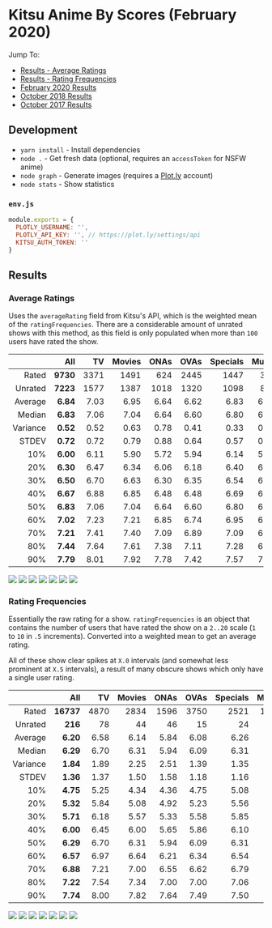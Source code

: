# Kitsu Anime By Scores (February 2020)

Jump To:
- [Results - Average Ratings](#average-ratings)
- [Results - Rating Frequencies](#rating-frequencies)
- [February 2020 Results](https://github.com/wopian/kitsu-anime-by-scores/tree/master/2020/February/README.md)
- [October 2018 Results](https://github.com/wopian/kitsu-anime-by-scores/tree/master/2018/README.md)
- [October 2017 Results](https://github.com/wopian/kitsu-anime-by-scores/tree/master/2017/README.md)

## Development

- `yarn install` - Install dependencies
- `node .` - Get fresh data (optional, requires an `accessToken` for NSFW anime)
- `node graph` - Generate images (requires a [Plot.ly](https://plot.ly) account)
- `node stats` - Show statistics

### `env.js`

```js
module.exports = {
  PLOTLY_USERNAME: '',
  PLOTLY_API_KEY: '', // https://plot.ly/settings/api
  KITSU_AUTH_TOKEN: ''
}
```

## Results

### Average Ratings

Uses the `averageRating` field from Kitsu's API, which is the
weighted mean of the `ratingFrequencies`. There are a considerable
amount of unrated shows with this method, as this field is only
populated when more than `100` users have rated the show.

|          |      All |   TV | Movies | ONAs | OVAs | Specials | Music |
| -------: | -------: | ---: | -----: | ---: | ---: | -------: | ----: |
|    Rated | **9730** | 3371 |   1491 |  624 | 2445 |     1447 |   352 |
|  Unrated | **7223** | 1577 |   1387 | 1018 | 1320 |     1098 |   823 |
|  Average | **6.84** | 7.03 |   6.95 | 6.64 | 6.62 |     6.83 |  6.49 |
|   Median | **6.83** | 7.06 |   7.04 | 6.64 | 6.60 |     6.80 |  6.49 |
| Variance | **0.52** | 0.52 |   0.63 | 0.78 | 0.41 |     0.33 |  0.31 |
|    STDEV | **0.72** | 0.72 |   0.79 | 0.88 | 0.64 |     0.57 |  0.55 |
|      10% | **6.00** | 6.11 |   5.90 | 5.72 | 5.94 |     6.14 |  5.84 |
|      20% | **6.30** | 6.47 |   6.34 | 6.06 | 6.18 |     6.40 |  6.12 |
|      30% | **6.50** | 6.70 |   6.63 | 6.30 | 6.35 |     6.54 |  6.25 |
|      40% | **6.67** | 6.88 |   6.85 | 6.48 | 6.48 |     6.69 |  6.38 |
|      50% | **6.83** | 7.06 |   7.04 | 6.64 | 6.60 |     6.80 |  6.49 |
|      60% | **7.02** | 7.23 |   7.21 | 6.85 | 6.74 |     6.95 |  6.59 |
|      70% | **7.21** | 7.41 |   7.40 | 7.09 | 6.89 |     7.09 |  6.73 |
|      80% | **7.44** | 7.64 |   7.61 | 7.38 | 7.11 |     7.28 |  6.89 |
|      90% | **7.79** | 8.01 |   7.92 | 7.78 | 7.42 |     7.57 |  7.19 |

![](images/Average.png)
![](images/Average_TV.png)
![](images/Average_Movies.png)
![](images/Average_ONAs.png)
![](images/Average_OVAs.png)
![](images/Average_Specials.png)
![](images/Average_Music.png)

### Rating Frequencies

Essentially the raw rating for a show. `ratingFrequencies` is an
object that contains the number of users that have rated the show
on a `2..20` scale (`1` to `10` in `.5` increments). Converted into
a weighted mean to get an average rating.

All of these show clear spikes at `X.0` intervals (and somewhat less
prominent at `X.5` intervals), a result of many obscure shows which
only have a single user rating.

|          |       All |   TV | Movies | ONAs | OVAs | Specials | Music |
| -------: | --------: | ---: | -----: | ---: | ---: | -------: | ----: |
|    Rated | **16737** | 4870 |   2834 | 1596 | 3750 |     2521 |  1166 |
|  Unrated |   **216** |   78 |     44 |   46 |   15 |       24 |     9 |
|  Average |  **6.20** | 6.58 |   6.14 | 5.84 | 6.08 |     6.26 |  5.55 |
|   Median |  **6.29** | 6.70 |   6.31 | 5.94 | 6.09 |     6.31 |  5.56 |
| Variance |  **1.84** | 1.89 |   2.25 | 2.51 | 1.39 |     1.35 |  1.02 |
|    STDEV |  **1.36** | 1.37 |   1.50 | 1.58 | 1.18 |     1.16 |  1.01 |
|      10% |  **4.75** | 5.25 |   4.34 | 4.36 | 4.75 |     5.08 |  4.46 |
|      20% |  **5.32** | 5.84 |   5.08 | 4.92 | 5.23 |     5.56 |  4.83 |
|      30% |  **5.71** | 6.18 |   5.57 | 5.33 | 5.58 |     5.85 |  5.11 |
|      40% |  **6.00** | 6.45 |   6.00 | 5.65 | 5.86 |     6.10 |  5.35 |
|      50% |  **6.29** | 6.70 |   6.31 | 5.94 | 6.09 |     6.31 |  5.56 |
|      60% |  **6.57** | 6.97 |   6.64 | 6.21 | 6.34 |     6.54 |  5.77 |
|      70% |  **6.88** | 7.21 |   7.00 | 6.55 | 6.62 |     6.79 |  6.00 |
|      80% |  **7.22** | 7.54 |   7.34 | 7.00 | 7.00 |     7.06 |  6.31 |
|      90% |  **7.74** | 8.00 |   7.82 | 7.64 | 7.49 |     7.50 |  6.75 |

![](images/Frequency.png)
![](images/Frequency_TV.png)
![](images/Frequency_Movies.png)
![](images/Frequency_ONAs.png)
![](images/Frequency_OVAs.png)
![](images/Frequency_Specials.png)
![](images/Frequency_Music.png)
